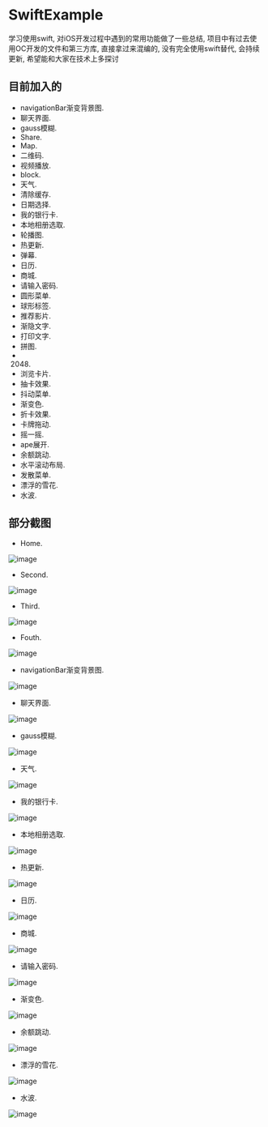 # SwiftExample
学习使用swift, 对iOS开发过程中遇到的常用功能做了一些总结, 项目中有过去使用OC开发的文件和第三方库, 直接拿过来混编的, 没有完全使用swift替代, 会持续更新, 希望能和大家在技术上多探讨

## 目前加入的
*  navigationBar渐变背景图.
*  聊天界面.
*  gauss模糊.
*  Share.
*  Map.
*  二维码.
*  视频播放.
*  block.
*  天气.
*  清除缓存.
*  日期选择.
*  我的银行卡.
*  本地相册选取.
*  轮播图.
*  热更新.
*  弹幕.
*  日历.
*  商城.
*  请输入密码.
*  圆形菜单.
*  球形标签.
*  推荐影片.
*  渐隐文字.
*  打印文字.
*  拼图.
*  2048.
*  浏览卡片.
*  抽卡效果.
*  抖动菜单.
*  渐变色.
*  折卡效果.
*  卡牌拖动.
*  摇一摇.
*  ape展开.
*  余额跳动.
*  水平滚动布局.
*  发散菜单.
*  漂浮的雪花.
*  水波.

## 部分截图
*  Home.

![image](./screenShot/screenShot1.png)

*  Second.

![image](./screenShot/screenShot2.png) 

*  Third.

![image](./screenShot/screenShot3.png) 

*  Fouth.

![image](./screenShot/screenShot4.png) 

*  navigationBar渐变背景图.

![image](./screenShot/screenShot5.png)  

*  聊天界面.

![image](./screenShot/screenShot6.png)

*  gauss模糊.

![image](./screenShot/screenShot7.png)

*  天气.

![image](./screenShot/screenShot8.png)

*  我的银行卡.

![image](./screenShot/screenShot9.png)

*  本地相册选取.

![image](./screenShot/screenShot10.png)

*  热更新.

![image](./screenShot/screenShot11.png)

*  日历.

![image](./screenShot/screenShot12.png)

*  商城.

![image](./screenShot/screenShot13.png)

*  请输入密码.

![image](./screenShot/screenShot14.png)

*  渐变色.

![image](./screenShot/screenShot15.png)

*  余额跳动.

![image](./screenShot/screenShot16.png)

*  漂浮的雪花.

![image](./screenShot/screenShot17.png)

*  水波.

![image](./screenShot/screenShot18.png)










